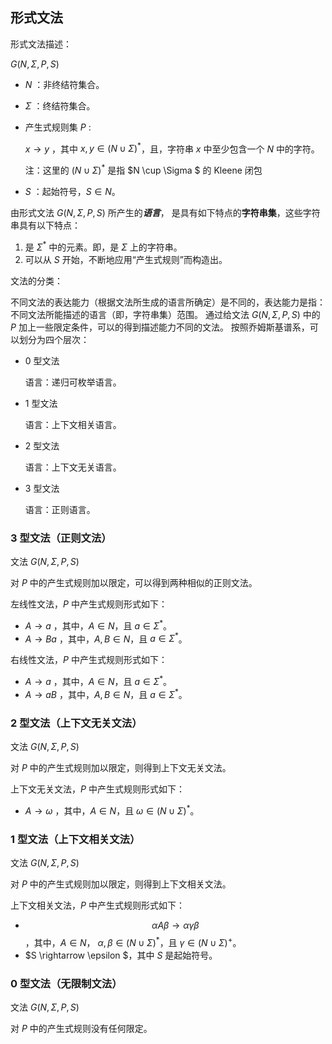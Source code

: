 ## 形式文法

形式文法描述： 

$G(N, \Sigma, P, S)$ 

- $N$ ：非终结符集合。

- $\Sigma$ ：终结符集合。

- 产生式规则集 $P$ :

  $x \rightarrow y$ ，其中  $x, y \in ( N \cup \Sigma )^{*}$，且，字符串 $x$ 中至少包含一个 $N$ 中的字符。

  注：这里的 $( N \cup \Sigma )^{*}$ 是指 $N \cup \Sigma $ 的 Kleene 闭包

- $S$ ：起始符号，$S \in N$。 



由形式文法 $G(N, \Sigma, P, S)$ 所产生的***语言***， 是具有如下特点的**字符串集**，这些字符串具有以下特点：

1. 是 $\Sigma^{*}$ 中的元素。即，是 $\Sigma$ 上的字符串。
2. 可以从 $S$ 开始，不断地应用“产生式规则”而构造出。





文法的分类：

不同文法的表达能力（根据文法所生成的语言所确定）是不同的，表达能力是指：不同文法所能描述的语言（即，字符串集）范围。
通过给文法 $G(N, \Sigma, P, S)$ 中的 $P$ 加上一些限定条件，可以的得到描述能力不同的文法。
按照乔姆斯基谱系，可以划分为四个层次：

- 0 型文法

  语言：递归可枚举语言。

- 1 型文法

  语言：上下文相关语言。

- 2 型文法

  语言：上下文无关语言。


- 3 型文法

  语言：正则语言。



### 3 型文法（正则文法）

文法 $G(N, \Sigma, P, S)$ 

对 $P$ 中的产生式规则加以限定，可以得到两种相似的正则文法。

左线性文法，$P$ 中产生式规则形式如下：

- $A  \rightarrow a$ ，其中，$ A \in N$，且 $a \in \Sigma^{*}$。
- $A  \rightarrow Ba$ ，其中，$A, B \in N$，且 $a  \in \Sigma^{*}$。

右线性文法，$P$ 中产生式规则形式如下：

- $A  \rightarrow a$ ，其中，$ A \in N$，且 $a \in \Sigma^{*}$。
- $A  \rightarrow aB$ ，其中，$A, B \in N$，且 $a  \in \Sigma^{*}$。



### 2 型文法（上下文无关文法）

文法 $G(N, \Sigma, P, S)$ 

对 $P$ 中的产生式规则加以限定，则得到上下文无关文法。

上下文无关文法，$P$ 中产生式规则形式如下：

- $A  \rightarrow \omega$ ，其中，$ A \in N$，且 $\omega \in (N \cup \Sigma)^{*}$。



### 1 型文法（上下文相关文法）

文法 $G(N, \Sigma, P, S)$ 

对 $P$ 中的产生式规则加以限定，则得到上下文相关文法。

上下文相关文法，$P$ 中产生式规则形式如下：

- $$\alpha A \beta  \rightarrow \alpha \gamma \beta$$ ，其中，$ A \in N$， $\alpha, \beta \in (N \cup \Sigma)^{*}$，且 $\gamma \in (N \cup \Sigma)^{+}$。
- $S \rightarrow \epsilon $，其中 $S$ 是起始符号。



### 0 型文法（无限制文法）

文法 $G(N, \Sigma, P, S)$ 

对 $P$ 中的产生式规则没有任何限定。

